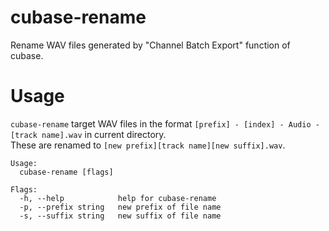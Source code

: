 # cubase-rename
Rename WAV files generated by "Channel Batch Export" function of cubase.

# Usage
`cubase-rename` target WAV files in the format `[prefix] - [index] - Audio - [track name].wav` in current directory.  
These are renamed to `[new prefix][track name][new suffix].wav`.

```
Usage:
  cubase-rename [flags]

Flags:
  -h, --help            help for cubase-rename
  -p, --prefix string   new prefix of file name
  -s, --suffix string   new suffix of file name
```